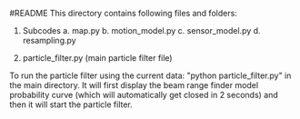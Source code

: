 #README
This directory contains following files and folders:
1. Subcodes
	a. map.py
	b. motion_model.py
	c. sensor_model.py
	d. resampling.py

2. particle_filter.py (main particle filter file)

To run the particle filter using the current data:
"python particle_filter.py" in the main directory. It will first display the beam range finder model probability curve (which will automatically get closed in 2 seconds) and then it will start the particle filter.

